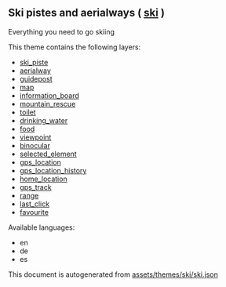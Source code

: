 [//]: # (WARNING: this file is automatically generated. Please find the sources at the bottom and edit those sources)

 Ski pistes and aerialways ( [ski](https://mapcomplete.org/ski) ) 
------------------------------------------------------------------



Everything you need to go skiing

This theme contains the following layers:



  - [ski_piste](../Layers/ski_piste.md)
  - [aerialway](../Layers/aerialway.md)
  - [guidepost](../Layers/guidepost.md)
  - [map](../Layers/map.md)
  - [information_board](../Layers/information_board.md)
  - [mountain_rescue](../Layers/mountain_rescue.md)
  - [toilet](../Layers/toilet.md)
  - [drinking_water](../Layers/drinking_water.md)
  - [food](../Layers/food.md)
  - [viewpoint](../Layers/viewpoint.md)
  - [binocular](../Layers/binocular.md)
  - [selected_element](../Layers/selected_element.md)
  - [gps_location](../Layers/gps_location.md)
  - [gps_location_history](../Layers/gps_location_history.md)
  - [home_location](../Layers/home_location.md)
  - [gps_track](../Layers/gps_track.md)
  - [range](../Layers/range.md)
  - [last_click](../Layers/last_click.md)
  - [favourite](../Layers/favourite.md)


Available languages:



  - en
  - de
  - es
 

This document is autogenerated from [assets/themes/ski/ski.json](https://github.com/pietervdvn/MapComplete/blob/develop/assets/themes/ski/ski.json)

